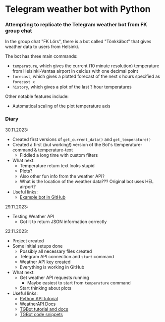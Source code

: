# Telegram weather bot with Python

### Attempting to replicate the Telegram weather bot from FK group chat

In the group chat "FK Lörs", there is a bot called "Tönkkäbot" that gives weather data to users from Helsinki.

The bot has three main commands:
- `temperature`, which gives the current (10 minute resolution) temperature from Helsinki-Vantaa airport in celcius with one decimal point
- `forecast`, which gives a plotted forecast of the next x hours specified as `forecast x`
- `history`, which gives a plot of the last ? hour temperatures

Other notable features include:
- Automatical scaling of the plot temperature axis

### **Diary**

30.11.2023:
- Created first versions of `get_current_data()` and `get_temperature()`
- Created a first (but working!) version of the Bot's \temperature-command & temperature-text
    - Fiddled a long time with custom filters
- What next:
    - Temperature return text looks stupid
    - Plots?
    - Also other fun info from the weather API?
    - What is the location of the weather data??? Original bot uses HEL airport?
- Useful links:
    - [Example bot in GitHub](https://github.com/91DarioDev/forwardscoverbot)

29.11.2023:
- Testing Weather API
    - Got it to return JSON information correctly

22.11.2023:
- Project created
- Some initial setups done
    - Possibly all necessary files created
    - Telegram API connection and `start` command
    - Weather API key created
    - Everything is working in GitHub
- What next:
    - Get weather API requests running
        - Maybe easiest to start from `temperature` command
    - Start thinking about plots
- Useful links:
    - [Python API tutorial](https://www.dataquest.io/blog/python-api-tutorial/)
    - [WeatherAPI Docs](https://www.weatherapi.com/docs/)
    - [TGBot tutorial and docs](https://github.com/python-telegram-bot/python-telegram-bot/wiki/Extensions---Your-first-Bot)
    - [TGBot code snippets](https://github.com/python-telegram-bot/python-telegram-bot/wiki/Code-snippets)